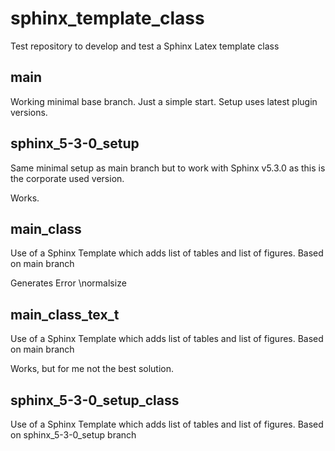 # sphinx_template_class
Test repository to develop and test a Sphinx Latex template class

## main

Working minimal base branch. Just a simple start.
Setup uses latest plugin versions.

## sphinx_5-3-0_setup

Same minimal setup as main branch but to work with Sphinx v5.3.0 as this is the corporate used version.

Works.

## main_class

Use of a Sphinx Template which adds list of tables and list of figures.
Based on main branch

Generates Error \normalsize

## main_class_tex_t

Use of a Sphinx Template which adds list of tables and list of figures.
Based on main branch

Works, but for me not the best solution.

## sphinx_5-3-0_setup_class

Use of a Sphinx Template which adds list of tables and list of figures.
Based on sphinx_5-3-0_setup branch
